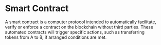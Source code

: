 # Smart Contract

A smart contract is a computer protocol intended to automatically facilitate, verify or enforce a contract on the blockchain without third parties. These automated contracts will trigger specific actions, such as transferring tokens from A to B, if arranged conditions are met.